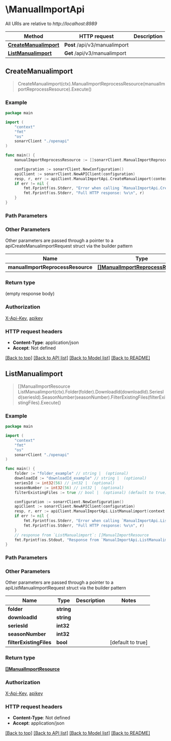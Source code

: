 # \ManualImportApi

All URIs are relative to *http://localhost:8989*

Method | HTTP request | Description
------------- | ------------- | -------------
[**CreateManualimport**](ManualImportApi.md#CreateManualimport) | **Post** /api/v3/manualimport | 
[**ListManualimport**](ManualImportApi.md#ListManualimport) | **Get** /api/v3/manualimport | 



## CreateManualimport

> CreateManualimport(ctx).ManualImportReprocessResource(manualImportReprocessResource).Execute()



### Example

```go
package main

import (
    "context"
    "fmt"
    "os"
    sonarrClient "./openapi"
)

func main() {
    manualImportReprocessResource := []sonarrClient.ManualImportReprocessResource{*sonarrClient.NewManualImportReprocessResource()} // []ManualImportReprocessResource |  (optional)

    configuration := sonarrClient.NewConfiguration()
    apiClient := sonarrClient.NewAPIClient(configuration)
    resp, r, err := apiClient.ManualImportApi.CreateManualimport(context.Background()).ManualImportReprocessResource(manualImportReprocessResource).Execute()
    if err != nil {
        fmt.Fprintf(os.Stderr, "Error when calling `ManualImportApi.CreateManualimport``: %v\n", err)
        fmt.Fprintf(os.Stderr, "Full HTTP response: %v\n", r)
    }
}
```

### Path Parameters



### Other Parameters

Other parameters are passed through a pointer to a apiCreateManualimportRequest struct via the builder pattern


Name | Type | Description  | Notes
------------- | ------------- | ------------- | -------------
 **manualImportReprocessResource** | [**[]ManualImportReprocessResource**](ManualImportReprocessResource.md) |  | 

### Return type

 (empty response body)

### Authorization

[X-Api-Key](../README.md#X-Api-Key), [apikey](../README.md#apikey)

### HTTP request headers

- **Content-Type**: application/json
- **Accept**: Not defined

[[Back to top]](#) [[Back to API list]](../README.md#documentation-for-api-endpoints)
[[Back to Model list]](../README.md#documentation-for-models)
[[Back to README]](../README.md)


## ListManualimport

> []ManualImportResource ListManualimport(ctx).Folder(folder).DownloadId(downloadId).SeriesId(seriesId).SeasonNumber(seasonNumber).FilterExistingFiles(filterExistingFiles).Execute()



### Example

```go
package main

import (
    "context"
    "fmt"
    "os"
    sonarrClient "./openapi"
)

func main() {
    folder := "folder_example" // string |  (optional)
    downloadId := "downloadId_example" // string |  (optional)
    seriesId := int32(56) // int32 |  (optional)
    seasonNumber := int32(56) // int32 |  (optional)
    filterExistingFiles := true // bool |  (optional) (default to true)

    configuration := sonarrClient.NewConfiguration()
    apiClient := sonarrClient.NewAPIClient(configuration)
    resp, r, err := apiClient.ManualImportApi.ListManualimport(context.Background()).Folder(folder).DownloadId(downloadId).SeriesId(seriesId).SeasonNumber(seasonNumber).FilterExistingFiles(filterExistingFiles).Execute()
    if err != nil {
        fmt.Fprintf(os.Stderr, "Error when calling `ManualImportApi.ListManualimport``: %v\n", err)
        fmt.Fprintf(os.Stderr, "Full HTTP response: %v\n", r)
    }
    // response from `ListManualimport`: []ManualImportResource
    fmt.Fprintf(os.Stdout, "Response from `ManualImportApi.ListManualimport`: %v\n", resp)
}
```

### Path Parameters



### Other Parameters

Other parameters are passed through a pointer to a apiListManualimportRequest struct via the builder pattern


Name | Type | Description  | Notes
------------- | ------------- | ------------- | -------------
 **folder** | **string** |  | 
 **downloadId** | **string** |  | 
 **seriesId** | **int32** |  | 
 **seasonNumber** | **int32** |  | 
 **filterExistingFiles** | **bool** |  | [default to true]

### Return type

[**[]ManualImportResource**](ManualImportResource.md)

### Authorization

[X-Api-Key](../README.md#X-Api-Key), [apikey](../README.md#apikey)

### HTTP request headers

- **Content-Type**: Not defined
- **Accept**: application/json

[[Back to top]](#) [[Back to API list]](../README.md#documentation-for-api-endpoints)
[[Back to Model list]](../README.md#documentation-for-models)
[[Back to README]](../README.md)


